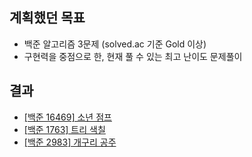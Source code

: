 ## 계획했던 목표
- 백준 알고리즘 3문제 (solved.ac 기준 Gold 이상)
- 구현력을 중점으로 한, 현재 풀 수 있는 최고 난이도 문제풀이
  
## 결과
- [[백준 16469] 소년 점프](https://blog.naver.com/kerochuu/222014355914)
- [[백준 1763] 트리 색칠](https://blog.naver.com/kerochuu/222013525317)
- [[백준 2983] 개구리 공주](https://blog.naver.com/kerochuu/222010589184)

